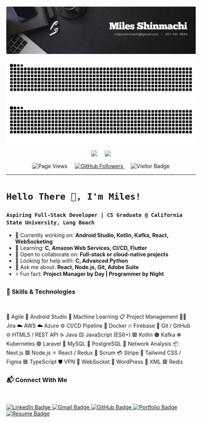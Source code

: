 ![logo](https://github.com/miles-akio/miles-akio/blob/main/miles.jpg)

<div align="center">

![github contribution grid snake animation](https://raw.githubusercontent.com/shahradelahi/shahradelahi/output/github-contribution-grid-snake-dark.svg#gh-dark-mode-only)
![github contribution grid snake animation](https://raw.githubusercontent.com/shahradelahi/shahradelahi/output/github-contribution-grid-snake.svg#gh-light-mode-only)

</div>

<p align="center">
  <img src="https://github-readme-stats.vercel.app/api/top-langs/?username=miles-akio&theme=radical&show_icons=true&include_all_commits=true" height="200" />
  &nbsp; &nbsp;
  <img src="https://github-readme-stats.vercel.app/api?username=miles-akio&theme=radical&show_icons=true&count_private=true" height="200" />
</p>

<p align="center">
  <img src="https://rushter.com/counter.svg" alt="Page Views" />
  &nbsp; &nbsp;
  <a href="https://github.com/miles-akio">
    <img src="https://img.shields.io/github/followers/miles-akio?label=Follow&style=social" alt="GitHub Followers" />
  </a>
  &nbsp; &nbsp;
  <img src="https://visitor-badge.laobi.icu/badge?page_id=miles-akio.miles-akio" alt="Visitor Badge" />
</p>

---

# `Hello There 👋, I'm Miles!`
### `Aspiring Full-Stack Developer | CS Graduate @ California State University, Long Beach`



- 🔭 Currently working on: **Android Studio, Kotlin, Kafka, React, WebSocketing**
- 🌱 Learning: **C, Amazon Web Services, CI/CD, Flutter**
- 👯 Open to collaborate on: **Full-stack or cloud-native projects**
- 🤝 Looking for help with: **C, Advanced Python**
- 💬 Ask me about: **React, Node.js, Git, Adobe Suite**
- ⚡ Fun fact: **Project Manager by Day | Programmer by Night**


<h3>🧠 Skills & Technologies</h3>
</br>

🚀 Agile                 🤖 Android Studio       🧠 Machine Learning     📋 Project Management
🧑‍💻 Jira                ☁️ AWS                  ☁️ Azure                ⚙️ CI/CD Pipeline
🐳 Docker               🔥 Firebase              🐙 Git / GitHub         🌐 HTML5 / REST API
☕ Java                 🟨 JavaScript (ES6+)     🟪 Kotlin               🟠 Kafka
☸️ Kubernetes           🟣 Laravel               🐬 MySQL                🐘 PostgreSQL
📡 Network Analysis     📦 Next.js               🟩 Node.js              ⚛️ React / Redux
📅 Scrum                💳 Stripe                🎨 Tailwind CSS / Figma 🟦 TypeScript
🛡️ VPN                 🔌 WebSocket             📝 WordPress            📄 XML
🟥 Redis


<h3>📬 Connect With Me</h3>

</br>
<p align="left"> <a href="https://www.linkedin.com/in/mshinmachi/" target="_blank"> <img src="https://img.shields.io/badge/LinkedIn-blue?logo=linkedin&logoColor=white&style=for-the-badge" alt="LinkedIn Badge" /> </a> <a href="mailto:miles.shinmachi@gmail.com" target="_blank"> <img src="https://img.shields.io/badge/Gmail-red?logo=gmail&logoColor=white&style=for-the-badge" alt="Gmail Badge" /> </a> <a href="https://github.com/miles-akio" target="_blank"> <img src="https://img.shields.io/badge/GitHub-100000?logo=github&logoColor=white&style=for-the-badge" alt="GitHub Badge" /> </a> <a href="https://miles-shinmachi.dev" target="_blank"> <img src="https://img.shields.io/badge/Portfolio-000?logo=vercel&logoColor=white&style=for-the-badge" alt="Portfolio Badge" /> </a> <a href="https://your-resume-link.com" target="_blank"> <img src="https://img.shields.io/badge/Resume-Download-0072b1?style=for-the-badge&logo=adobeacrobatreader&logoColor=white" alt="Resume Badge" /> </a> </p>
</br>
